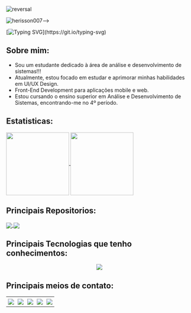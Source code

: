 ![reversal](https://capsule-render.vercel.app/api?type=slice&reversal=true&color=gradient)

<img src="https://komarev.com/ghpvc/?username=herisson007&color=blueviolet&label=👀" alt="herisson007" />-->

[![Typing SVG](https://readme-typing-svg.herokuapp.com?color=%23e98431&center=true&vCenter=true&width=600&lines=HELLO+👋,+MY+NAME++IS+HERISSON+ROGER!;SEJA+BEM-VINDO(A)+AO+MEU+PERFIL+👨‍💻!;)](https://git.io/typing-svg)

<h2>Sobre mim:</h2>

 <ul> 
 <li> Sou um estudante dedicado à área de análise e desenvolvimento de sistemas!!!</li>
  <li> Atualmente, estou focado em estudar e aprimorar minhas habilidades em UI/UX Design.</li>
  <li> Front-End Development para aplicações mobile e web.</li>
  <li> Estou cursando o ensino superior em Análise e Desenvolvimento de Sistemas, encontrando-me no 4º período.</li>
</ul>  

<h2>Estatisticas:</h2>
<a href="https://github.com/anuraghazra/github-readme-stats">
  <img height=170 align="center" src="https://github-readme-stats.vercel.app/api?username=Herisson007&show_icons=true&theme=shadow_red" />
</a>
<a href="https://github.com/anuraghazra/convoychat">
  <img height=170 align="center" src="https://github-readme-stats.vercel.app/api/top-langs?username=Herisson007&show_icons=true&theme=shadow_red&layout=compact&langs_count=8&card_width=220" />
</a>

<h2>Principais Repositorios:</h2>

<a href="https://github.com/anuraghazra/github-readme-stats">
  <img align="center" src="https://github-readme-stats.vercel.app/api/pin/?username=Herisson007&repo=github-Converso-decimal-portugol" />
</a>
<a href="https://github.com/anuraghazra/convoychat">
  <img align="center" src="https://github-readme-stats.vercel.app/api/pin/?username=Herisson007&repo=convoychat" />
</a>


<h2>Principais Tecnologias que tenho conhecimentos:</h2>

<div align="center">
  <img src="https://skillicons.dev/icons?i=figma,html,css,bootstrap,js,dart,java,nodejs,react,flutter,mysql,mongodb,git,github,vscode"></img>
</div>
 
<h2>Principais meios de contato: </h2>
<div align="center">
  <table>
    <tr>
      <td style="padding: 5px;">
        <a href="https://www.instagram.com/heris_roger/" target="_blank">
          <img src="https://img.shields.io/badge/-Instagram-%23E4405F?style=for-the-badge&logo=instagram&logoColor=white" target="_blank">
        </a>
      </td>
      <td style="padding: 5px;">
        <a href="https://www.twitch.tv/heris_roger" target="_blank">
          <img src="https://img.shields.io/badge/Twitch-9146FF?style=for-the-badge&logo=twitch&logoColor=white" target="_blank">
        </a>
      </td>
      <td style="padding: 5px;">
        <a href="https://discord.com/channels/@me" target="_blank">
          <img src="https://img.shields.io/badge/Discord-7289DA?style=for-the-badge&logo=discord&logoColor=white" target="_blank">
        </a>
      </td>
      <td style="padding: 5px;">
        <a href="mailto:herissonroger3@gmail.com">
          <img src="https://img.shields.io/badge/-Gmail-%23333?style=for-the-badge&logo=gmail&logoColor=white" target="_blank">
        </a>
      </td>
      <td style="padding: 5px;">
        <a href="https://www.linkedin.com/in/herisson-roger-braga-lima-505304232/" target="_blank">
          <img src="https://img.shields.io/badge/-LinkedIn-%230077B5?style=for-the-badge&logo=linkedin&logoColor=white" target="_blank">
        </a>
      </td>
    </tr>
  </table>
</div>

